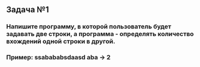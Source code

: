 ## Задача №1

### Напишите программу, в которой пользователь будет задавать две строки, а программа - определять количество вхождений одной строки в другой.
### Пример: ssabababsdaasd aba -> 2